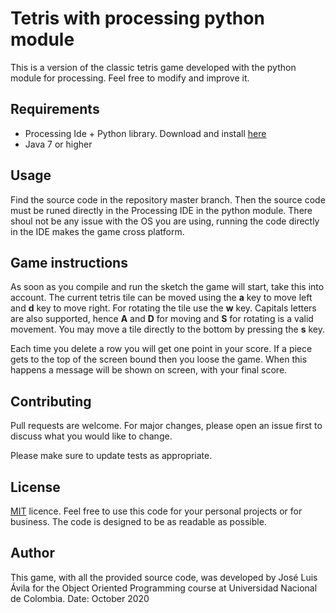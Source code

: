 # Tetris with processing python module

This is a version of the classic tetris game developed with the python module for processing. Feel free to modify and improve it.

## Requirements

 - Processing Ide + Python library. Download and install [here][1] 
 - Java 7 or higher

## Usage
Find the source code  in the repository master branch. Then the source code must be runed directly in the Processing IDE in the python module. There shoul not be any issue with the OS you are using, running the code directly in the IDE makes the game cross platform.

## Game instructions
As soon as you compile and run the sketch the game will start, take this into account. The current tetris tile can be moved using the **a** key to move left and **d** key to move right. For rotating the tile use the **w** key. Capitals letters are also supported, hence **A** and **D** for moving and **S** for rotating is a valid movement. You may move a tile directly to the bottom by pressing the **s** key.

Each time you delete a row you will get one point in your score. If a piece gets to the top of the screen bound then you loose the game. When this happens a message will be shown on screen, with your final score.

## Contributing
Pull requests are welcome. For major changes, please open an issue first to discuss what you would like to change.

Please make sure to update tests as appropriate.

## License
[MIT](https://choosealicense.com/licenses/mit/) licence. Feel free to use this code for your personal projects or for business. The code is designed to be as readable as possible.

## Author
This game, with all the provided source code, was developed by José Luis Ávila for the Object Oriented Programming course at Universidad Nacional de Colombia. 
Date: October 2020

[1]: https://github.com/jdf/processing.py

